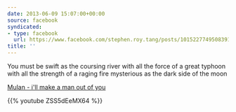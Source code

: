 ```yaml
---
date: 2013-06-09 15:07:00+00:00
source: facebook
syndicated:
- type: facebook
  url: https://www.facebook.com/stephen.roy.tang/posts/10152277495083912
title: ''
---
```


You must be swift as the coursing river with all the force of a great typhoon with all the strength of a raging fire mysterious as the dark side of the moon 

[Mulan - i'll make a man out of you](https://www.youtube.com/watch?v=ZSS5dEeMX64)



{{% youtube ZSS5dEeMX64 %}}
